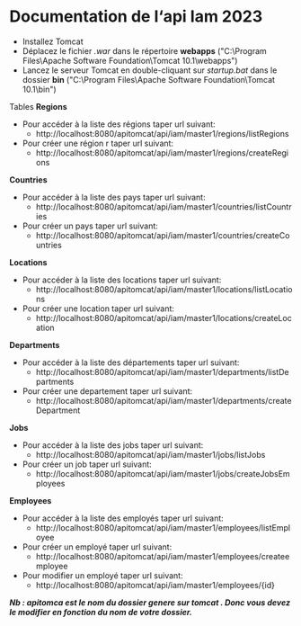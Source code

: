 # Documentation de l‘api Iam 2023

* Installez Tomcat
* Déplacez le fichier *.war* dans le répertoire **webapps** ("C:\Program Files\Apache Software Foundation\Tomcat 10.1\webapps")
* Lancez le serveur Tomcat en double-cliquant sur *startup.bat* dans le dossier **bin** ("C:\Program Files\Apache Software Foundation\Tomcat 10.1\bin")

Tables
**Regions**
* Pour accéder à la liste des régions taper url suivant:
    * http://localhost:8080/apitomcat/api/iam/master1/regions/listRegions  
* Pour créer une région r taper url suivant:
    * http://localhost:8080/apitomcat/api/iam/master1/regions/createRegions
      
**Countries**
* Pour accéder à la liste des pays taper url suivant:
    * http://localhost:8080/apitomcat/api/iam/master1/countries/listCountries
* Pour créer un pays taper url suivant:
    * http://localhost:8080/apitomcat/api/iam/master1/countries/createCountries

**Locations**
* Pour accéder à la liste des locations taper url suivant:
    * http://localhost:8080/apitomcat/api/iam/master1/locations/listLocations
* Pour créer une location taper url suivant:
    * http://localhost:8080/apitomcat/api/iam/master1/locations/createLocation

**Departments**
* Pour accéder à la liste des départements taper url suivant:
    * http://localhost:8080/apitomcat/api/iam/master1/departments/listDepartments
* Pour créer une departement taper url suivant:
    * http://localhost:8080/apitomcat/api/iam/master1/departments/createDepartment
      
**Jobs**
* Pour accéder à la liste des jobs taper url suivant:
    * http://localhost:8080/apitomcat/api/iam/master1/jobs/listJobs
* Pour créer un job taper url suivant:
    * http://localhost:8080/apitomcat/api/iam/master1/jobs/createJobsEmployees

**Employees**
* Pour accéder à la liste des employés taper url suivant:
    * http://localhost:8080/apitomcat/api/iam/master1/employees/listEmployee
* Pour créer un employé taper url suivant:
    * http://localhost:8080/apitomcat/api/iam/master1/employees/createemployee
* Pour modifier un employé taper url suivant:
    * http://localhost:8080/apitomcat/api/iam/master1/employees/{id}

***Nb : apitomca est le nom du dossier  genere sur tomcat . Donc vous devez le modifier en fonction du nom de votre dossier.***
